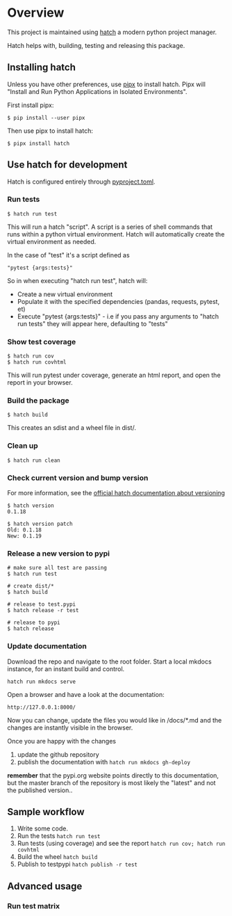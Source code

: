 # Overview

This project is maintained using [hatch](https://hatch.pypa.io/latest/) a
modern python project manager.

Hatch helps with, building, testing and releasing this package.


## Installing hatch

Unless you have other preferences, use [pipx](https://hatch.pypa.io/latest/) to
install hatch. Pipx will "Install and Run Python Applications in Isolated
Environments".

First install pipx:

    $ pip install --user pipx

Then use pipx to install hatch:

    $ pipx install hatch


## Use hatch for development

Hatch is configured entirely through [pyproject.toml](pyproject.toml).



### Run tests

    $ hatch run test

This will run a hatch "script". A script is a series of shell commands that
runs within a python virtual environment. Hatch will automatically create the
virtual environment as needed.

In the case of "test" it's a script defined as

    "pytest {args:tests}"

So in when executing "hatch run test", hatch will:
* Create a new virtual environment
* Populate it with the specified dependencies (pandas, requests, pytest, et)
* Execute "pytest {args:tests}" - i.e if you pass any arguments to "hatch run
  tests" they will appear here, defaulting to "tests"


### Show test coverage

    $ hatch run cov
    $ hatch run covhtml


This will run pytest under coverage, generate an html report, and open the
report in your browser.


### Build the package

    $ hatch build

This creates an sdist and a wheel file in dist/.


### Clean up

    $ hatch run clean


### Check current version and bump version
For more information, see the [official hatch documentation about versioning](https://hatch.pypa.io/latest/version/)

    $ hatch version
    0.1.18

    $ hatch version patch
    Old: 0.1.18
    New: 0.1.19


### Release a new version to pypi


    # make sure all test are passing
    $ hatch run test

    # create dist/*
    $ hatch build

    # release to test.pypi
    $ hatch release -r test

    # release to pypi
    $ hatch release


### Update documentation

Download the repo and navigate to the root folder. Start a local mkdocs
instance, for an instant build and control.

`hatch run mkdocs serve`

Open a browser and have a look at the documentation:

`http://127.0.0.1:8000/`

Now you can change, update the files you would like in /docs/*.md and the
changes are instantly visible in the browser.

Once you are happy with the changes
1. update the github repository
2. publish the documentation with
`hatch run mkdocs gh-deploy`

**remember** that the pypi.org website points directly to this documentation,
but the master branch of the repository is most likely the "latest" and not the
published version..


## Sample workflow

1. Write some code.
2. Run the tests
`hatch run test`
3. Run tests (using coverage) and see the report
`hatch run cov; hatch run covhtml`
4. Build the wheel
`hatch build`
5. Publish to testpypi
`hatch publish -r test`



## Advanced usage

### Run test matrix

